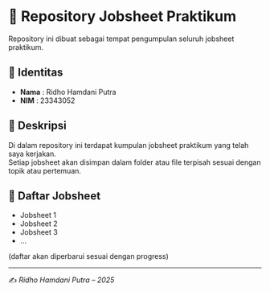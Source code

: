 # 📘 Repository Jobsheet Praktikum

Repository ini dibuat sebagai tempat pengumpulan seluruh jobsheet praktikum.

## 👤 Identitas
- **Nama** : Ridho Hamdani Putra  
- **NIM**  : 23343052  

## 📂 Deskripsi
Di dalam repository ini terdapat kumpulan jobsheet praktikum yang telah saya kerjakan.  
Setiap jobsheet akan disimpan dalam folder atau file terpisah sesuai dengan topik atau pertemuan.

## 📝 Daftar Jobsheet
- Jobsheet 1
- Jobsheet 2
- Jobsheet 3
- ...
  
(daftar akan diperbarui sesuai dengan progress)

---
✍️ *Ridho Hamdani Putra – 2025*
